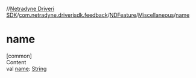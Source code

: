 //[Netradyne Driveri SDK](../../../index.md)/[com.netradyne.driverisdk.feedback](../../index.md)/[NDFeature](../index.md)/[Miscellaneous](index.md)/[name](name.md)



# name  
[common]  
Content  
val [name](name.md): [String](https://kotlinlang.org/api/latest/jvm/stdlib/kotlin/-string/index.html)  



